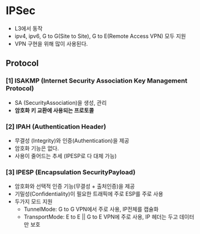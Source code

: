 # IPSec
- L3에서 동작
- ipv4, ipv6, G to G(Site to Site), G to E(Remote Access VPN) 모두 지원
- VPN 구현을 위해 많이 사용된다.

## Protocol
### [1] ISAKMP (Internet Security Association Key Management Protocol)
- SA (SecurityAssociation)을 생성, 관리
- **암호화 키 교환에 사용되는 프로토콜**

### [2] IPAH (Authentication Header)
- 무결성 (Integrity)와 인증(Authentication)을 제공
- 암호화 기능은 없다.
- 사용이 줄어드는 추세 (IPESP로 다 대체 가능)

### [3] IPESP (Encapsulation SecurityPayload)
- 암호화와 선택적 인증 기능(무결성 + 출처인증)을 제공
- 기밀성(Confidentiality)이 필요한 트래픽에 주로 ESP를 주로 사용
- 두가지 모드 지원
  - TunnelMode: G to G VPN에서 주로 사용, IP전체를 캡슐화
  - TransportMode: E to E || G to E VPN에 주로 사용, IP 헤더는 두고 데이터만 보호